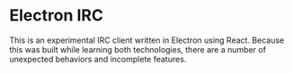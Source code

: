# Electron IRC

This is an experimental IRC client written in Electron using React. Because this was built while learning both technologies, there are a number of unexpected behaviors and incomplete features.
